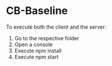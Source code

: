 # CB-Baseline

To execute both the client and the server:

1. Go to the respective folder
2. Open a console
3. Execute npm install
4. Execute npm start

